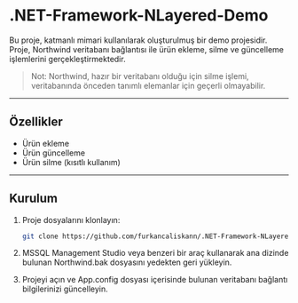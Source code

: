 # .NET-Framework-NLayered-Demo

Bu proje, katmanlı mimari kullanılarak oluşturulmuş bir demo projesidir. Proje, Northwind veritabanı bağlantısı ile ürün ekleme, silme ve güncelleme işlemlerini gerçekleştirmektedir.

> Not: Northwind, hazır bir veritabanı olduğu için silme işlemi, veritabanında önceden tanımlı elemanlar için geçerli olmayabilir.

---

## Özellikler

- Ürün ekleme
- Ürün güncelleme
- Ürün silme (kısıtlı kullanım)

---

## Kurulum

1. Proje dosyalarını klonlayın:
   ```bash
   git clone https://github.com/furkancaliskann/.NET-Framework-NLayered-Demo.git

2. MSSQL Management Studio veya benzeri bir araç kullanarak ana dizinde bulunan Northwind.bak dosyasını yedekten geri yükleyin.

3. Projeyi açın ve App.config dosyası içerisinde bulunan veritabanı bağlantı bilgilerinizi güncelleyin.